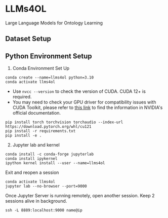 # LLMs4OL
Large Language Models for Ontology Learning

## Dataset Setup



## Python Environment Setup

1. Conda Environment Set Up
```
conda create --name=llms4ol python=3.10
conda activate llms4ol
```
- Use ``nvcc --version`` to check the version of CUDA. CUDA 12+ is required.
- You may need to check your GPU driver for compatibility issues with CUDA Toolkit, please refer to [this link](https://docs.nvidia.com/cuda/cuda-toolkit-release-notes/index.html#cuda-toolkit-major-component-versions) to find the information in NVIDIA's official documentation.
```
pip install torch torchvision torchaudio --index-url https://download.pytorch.org/whl/cu121
pip install -r requirements.txt
pip install -e .
```

2. Jupyter lab and kernel
```
conda install -c conda-forge jupyterlab
conda install ipykernel
ipython kernel install --user --name=llms4ol
```

Exit and reopen a session

```
conda activate llms4ol
jupyter lab --no-browser --port=9000
```
Once Jupyter Server is running remotely, open another session. Keep 2 sessions alive in background.

```
ssh -L 8889:localhost:9000 name@ip
```